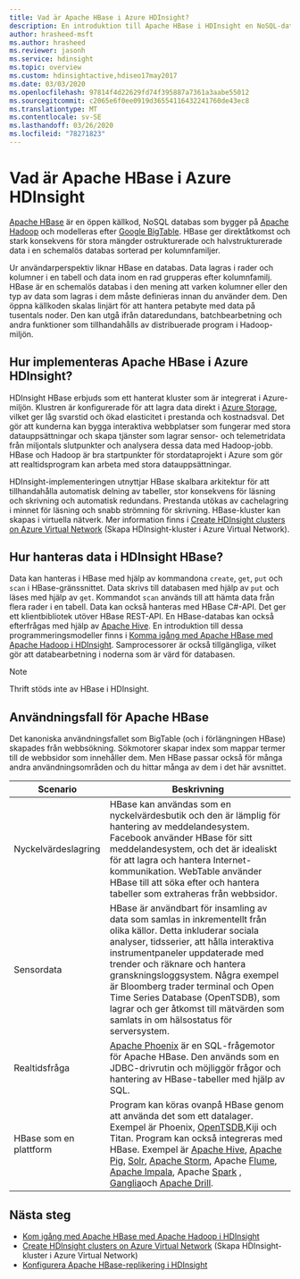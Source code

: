 ```yaml
---
title: Vad är Apache HBase i Azure HDInsight?
description: En introduktion till Apache HBase i HDInsight en NoSQL-databas som bygger på Hadoop. Läs mer om användningsfall och jämför HBase med andra Hadoop-kluster.
author: hrasheed-msft
ms.author: hrasheed
ms.reviewer: jasonh
ms.service: hdinsight
ms.topic: overview
ms.custom: hdinsightactive,hdiseo17may2017
ms.date: 03/03/2020
ms.openlocfilehash: 97814f4d22629fd74f395887a7361a3aabe55012
ms.sourcegitcommit: c2065e6f0ee0919d36554116432241760de43ec8
ms.translationtype: MT
ms.contentlocale: sv-SE
ms.lasthandoff: 03/26/2020
ms.locfileid: "78271823"
---
```

# <a name="what-is-apache-hbase-in-azure-hdinsight"></a>Vad är Apache HBase i Azure HDInsight

[Apache HBase](https://hbase.apache.org/) är en öppen källkod, NoSQL databas som bygger på [Apache Hadoop](https://hadoop.apache.org/) och modelleras efter [Google BigTable](https://cloud.google.com/bigtable/). HBase ger direktåtkomst och stark konsekvens för stora mängder ostrukturerade och halvstrukturerade data i en schemalös databas sorterad per kolumnfamiljer.

Ur användarperspektiv liknar HBase en databas. Data lagras i rader och kolumner i en tabell och data inom en rad grupperas efter kolumnfamilj. HBase är en schemalös databas i den mening att varken kolumner eller den typ av data som lagras i dem måste definieras innan du använder dem. Den öppna källkoden skalas linjärt för att hantera petabyte med data på tusentals noder. Den kan utgå ifrån dataredundans, batchbearbetning och andra funktioner som tillhandahålls av distribuerade program i Hadoop-miljön.

## <a name="how-is-apache-hbase-implemented-in-azure-hdinsight"></a>Hur implementeras Apache HBase i Azure HDInsight?

HDInsight HBase erbjuds som ett hanterat kluster som är integrerat i Azure-miljön. Klustren är konfigurerade för att lagra data direkt i [Azure Storage](./../hdinsight-hadoop-use-blob-storage.md), vilket ger låg svarstid och ökad elasticitet i prestanda och kostnadsval. Det gör att kunderna kan bygga interaktiva webbplatser som fungerar med stora datauppsättningar och skapa tjänster som lagrar sensor- och telemetridata från miljontals slutpunkter och analysera dessa data med Hadoop-jobb. HBase och Hadoop är bra startpunkter för stordataprojekt i Azure som gör att realtidsprogram kan arbeta med stora datauppsättningar.

HDInsight-implementeringen utnyttjar HBase skalbara arkitektur för att tillhandahålla automatisk delning av tabeller, stor konsekvens för läsning och skrivning och automatisk redundans. Prestanda utökas av cachelagring i minnet för läsning och snabb strömning för skrivning. HBase-kluster kan skapas i virtuella nätverk. Mer information finns i [Create HDInsight clusters on Azure Virtual Network](./apache-hbase-provision-vnet.md) (Skapa HDInsight-kluster i Azure Virtual Network).

## <a name="how-is-data-managed-in-hdinsight-hbase"></a>Hur hanteras data i HDInsight HBase?

Data kan hanteras i HBase med hjälp av kommandona `create`, `get`, `put` och `scan` i HBase-gränssnittet. Data skrivs till databasen med hjälp av `put` och läses med hjälp av `get`. Kommandot `scan` används till att hämta data från flera rader i en tabell. Data kan också hanteras med HBase C#-API. Det ger ett klientbibliotek utöver HBase REST-API. En HBase-databas kan också efterfrågas med hjälp av [Apache Hive](https://hive.apache.org/). En introduktion till dessa programmeringsmodeller finns i [Komma igång med Apache HBase med Apache Hadoop i HDInsight](./apache-hbase-tutorial-get-started-linux.md). Samprocessorer är också tillgängliga, vilket gör att databearbetning i noderna som är värd för databasen.

> [!NOTE]  
> Thrift stöds inte av HBase i HDInsight.

## <a name="use-cases-for-apache-hbase"></a>Användningsfall för Apache HBase

Det kanoniska användningsfallet som BigTable (och i förlängningen HBase) skapades från webbsökning. Sökmotorer skapar index som mappar termer till de webbsidor som innehåller dem. Men HBase passar också för många andra användningsområden och du hittar många av dem i det här avsnittet.

|Scenario |Beskrivning |
|---|---|
|Nyckelvärdeslagring|HBase kan användas som en nyckelvärdesbutik och den är lämplig för hantering av meddelandesystem. Facebook använder HBase för sitt meddelandesystem, och det är idealiskt för att lagra och hantera Internet-kommunikation. WebTable använder HBase till att söka efter och hantera tabeller som extraheras från webbsidor.|
|Sensordata|HBase är användbart för insamling av data som samlas in inkrementellt från olika källor. Detta inkluderar sociala analyser, tidsserier, att hålla interaktiva instrumentpaneler uppdaterade med trender och räknare och hantera granskningsloggsystem. Några exempel är Bloomberg trader terminal och Open Time Series Database (OpenTSDB), som lagrar och ger åtkomst till mätvärden som samlats in om hälsostatus för serversystem.|
|Realtidsfråga|[Apache Phoenix](https://phoenix.apache.org/) är en SQL-frågemotor för Apache HBase. Den används som en JDBC-drivrutin och möjliggör frågor och hantering av HBase-tabeller med hjälp av SQL.|
|HBase som en plattform|Program kan köras ovanpå HBase genom att använda det som ett datalager. Exempel är Phoenix, [OpenTSDB,](http://opentsdb.net/)Kiji och Titan. Program kan också integreras med HBase. Exempel är [Apache Hive](https://hive.apache.org/), [Apache Pig](https://pig.apache.org/), [Solr](https://lucene.apache.org/solr/), [Apache Storm](https://storm.apache.org/), Apache [Flume](https://flume.apache.org/), [Apache Impala](https://impala.apache.org/), Apache [Spark](https://spark.apache.org/) , [Ganglia](http://ganglia.info/)och [Apache Drill](https://drill.apache.org/).|

## <a name="next-steps"></a>Nästa steg

* [Kom igång med Apache HBase med Apache Hadoop i HDInsight](./apache-hbase-tutorial-get-started-linux.md)
* [Create HDInsight clusters on Azure Virtual Network](./apache-hbase-provision-vnet.md) (Skapa HDInsight-kluster i Azure Virtual Network)
* [Konfigurera Apache HBase-replikering i HDInsight](apache-hbase-replication.md)
